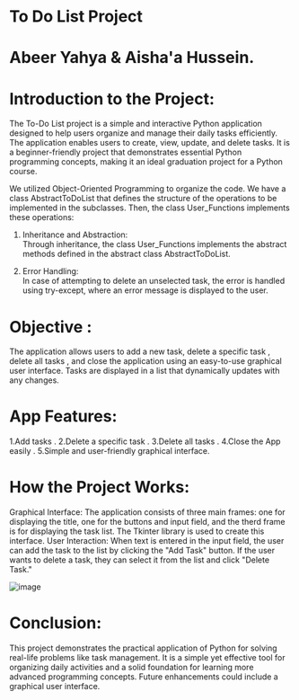 # To Do List Project
# Abeer Yahya & Aisha'a Hussein.
# Introduction to the Project:

The To-Do List project is a simple and interactive Python application designed to help users organize and manage their daily tasks efficiently. The application enables users to create, view, update, and delete tasks. It is a beginner-friendly project that demonstrates essential Python programming concepts, making it an ideal graduation project for a Python course.


We utilized Object-Oriented Programming to organize the code. We have a class AbstractToDoList that defines the structure of the operations to be implemented in the subclasses. Then, the class User_Functions implements these operations:

  1. Inheritance and Abstraction:  
       Through inheritance, the class User_Functions implements the abstract methods defined in the abstract class AbstractToDoList.
     
  2. Error Handling:  
       In case of attempting to delete an unselected task, the error is handled using try-except, where an error message is displayed to the user.


# Objective :
The application allows users to add a new task, delete a specific task , delete all tasks , and close the application using an easy-to-use graphical user interface. Tasks are displayed in a list that dynamically updates with any changes.

# App Features:
1.Add tasks .
2.Delete a specific task .
3.Delete all tasks .
4.Close the App easily .
5.Simple and user-friendly graphical interface.

# How the Project Works:
Graphical Interface: The application consists of three main frames: one for displaying the title, one for the buttons and input field, and the therd frame is for displaying the task list. The Tkinter library is used to create this interface.
User Interaction: When text is entered in the input field, the user can add the task to the list by clicking the "Add Task" button. If the user wants to delete a task, they can select it from the list and click "Delete Task." 

![image](https://github.com/user-attachments/assets/f670a2a5-b703-4653-9adf-ee3b727f2578)


# Conclusion:
This project demonstrates the practical application of Python for solving real-life problems like task management. It is a simple yet effective tool for organizing daily activities and a solid foundation for learning more advanced programming concepts. Future enhancements could include a graphical user interface.




